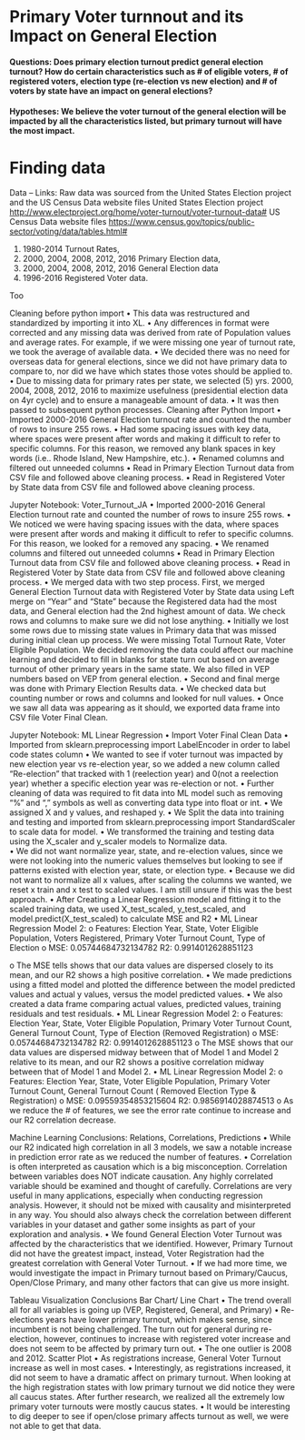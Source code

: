 # Primary Voter turnnout and its Impact on General Election 

#### Questions: Does primary election turnout predict general election turnout? How do certain characteristics such as # of eligible voters, # of registered voters, election type (re-election vs new election) and # of voters by state have an impact on general elections?

#### Hypotheses: We believe the voter turnout of the general election will be impacted by all the characteristics listed, but primary turnout will have the most impact.

# Finding data

Data – Links:   Raw data was sourced from the United States Election project and the US Census Data website files
United States Election project   http://www.electproject.org/home/voter-turnout/voter-turnout-data#
US Census Data website files  https://www.census.gov/topics/public-sector/voting/data/tables.html# 
1. 1980-2014 Turnout Rates, 
2. 2000, 2004, 2008, 2012, 2016 Primary Election data, 
3. 2000, 2004, 2008, 2012, 2016 General Election data
4. 1996-2016 Registered Voter data.  

Too


Cleaning before python import
•	This data was restructured and standardized by importing it into XL.
•	Any differences in format were corrected and any missing data was derived from rate of Population values and average rates. For example, if we were missing one year of turnout rate, we took the average of available data. 
•	We decided there was no need for overseas data for general elections, since we did not have primary data to compare to, nor did we have which states those votes should be applied to.
•	Due to missing data for primary rates per state, we selected (5) yrs. 2000, 2004, 2008, 2012, 2016 to maximize usefulness (presidential election data on 4yr cycle) and to ensure a manageable amount of data. 
•	It was then passed to subsequent python processes.
Cleaning after Python Import
•	Imported 2000-2016 General Election turnout rate and counted the number of rows to insure 255 rows. 
•	Had some spacing issues with key data, where spaces were present after words and making it difficult to refer to specific columns. For this reason, we removed any blank spaces in key words (i.e.. Rhode Island, New Hampshire, etc.). 
•	Renamed columns and filtered out unneeded columns 
•	Read in Primary Election Turnout data from CSV file and followed above cleaning process. 
•	Read in Registered Voter by State data from CSV file and followed above cleaning process. 

Jupyter Notebook: Voter_Turnout_JA
•	Imported 2000-2016 General Election turnout rate and counted the number of rows to insure 255 rows. 
•	We noticed we were having spacing issues with the data, where spaces were present after words and making it difficult to refer to specific columns. For this reason, we looked for a removed any spacing. 
•	We renamed columns and filtered out unneeded columns 
•	Read in Primary Election Turnout data from CSV file and followed above cleaning process. 
•	Read in Registered Voter by State data from CSV file and followed above cleaning process. 
•	We merged data with two step process. First, we merged General Election Turnout data with Registered Voter by State data using Left merge on “Year” and “State” because the Registered data had the most data, and General election had the 2nd highest amount of data. We check rows and columns to make sure we did not lose anything. 
•	Initially we lost some rows due to missing state values in Primary data that was missed during initial clean up process. We were missing Total Turnout Rate, Voter Eligible Population. We decided removing the data could affect our machine learning and decided to fill in blanks for state turn out based on average turnout of other primary years in the same state. We also filled in VEP numbers based on VEP from general election. 
•	Second and final merge was done with Primary Election Results data. 
•	We checked data but counting number or rows and columns and looked for null values. 
•	Once we saw all data was appearing as it should, we exported data frame into CSV file Voter Final Clean. 


Jupyter Notebook: ML Linear Regression
•	Import Voter Final Clean Data
•	Imported from sklearn.preprocessing import LabelEncoder in order to label code states column
•	We wanted to see if voter turnout was impacted by new election year vs re-election year, so we added a new column called “Re-election” that tracked with 1 (reelection year) and 0(not a reelection year) whether a specific election year was re-election or not. 
•	Further cleaning of data was required to fit data into ML model such as removing “%” and “,” symbols as well as converting data type into float or int. 
•	We assigned X and y values, and reshaped y. 
•	We Split the data into training and testing and imported from sklearn.preprocessing import StandardScaler to scale data for model.
•	We transformed the training and testing data using the X_scaler and y_scaler models to Normalize data.  
•	We did not want normalize year, state, and re-election values, since we were not looking into the numeric values themselves but looking to see if patterns existed with election year, state, or election type. 
•	Because we did not want to normalize all x values, after scaling the columns we wanted, we reset x train and x test to scaled values.  I am still unsure if this was the best approach. 
•	After Creating  a Linear Regression model and fitting it to the scaled training data, we  used X_test_scaled, y_test_scaled, and model.predict(X_test_scaled) to calculate MSE and R2
•	ML Linear Regression Model 2:
  o	Features: Election Year, State, Voter Eligible Population, Voters Registered, Primary Voter Turnout Count, Type of Election
  o	MSE: 0.05744684732134782 R2: 0.9914012628851123

  o	The MSE tells shows that our data values are dispersed closely to its mean, and our R2 shows a high positive correlation. 
•	We made predictions using a fitted model and plotted the difference between the model predicted values and actual y values, versus the model predicted values. 
•	We also created a data frame comparing actual values, predicted values, training residuals and test residuals. 
•	ML Linear Regression Model 2:
  o	Features: Election Year, State, Voter Eligible Population, Primary Voter Turnout Count, General Turnout Count, Type of Election 
    (Removed Registration)
  o	MSE: 0.05744684732134782      R2: 0.9914012628851123 
  o	The MSE shows that our data values are dispersed midway between that of Model 1 and Model 2 relative to its mean, and our R2 shows a positive correlation midway between        that of Model 1 and Model 2. 
•	ML Linear Regression Model 2:
  o	Features: Election Year, State, Voter Eligible Population, Primary Voter Turnout Count, General Turnout Count 
    ( Removed Election Type & Registration)
  o	MSE: 0.09559354853215604          R2: 0.9856914028874513 
  o	As we reduce the # of features, we see the error rate continue to increase and our R2 correlation decrease.  




Machine Learning Conclusions: 
Relations, Correlations, Predictions
•	While our R2 indicated high correlation in all 3 models, we saw a notable increase in prediction error rate as we reduced the number of features. 
•	Correlation is often interpreted as causation which is a big misconception. Correlation between variables does NOT indicate causation. Any highly correlated variable should be examined and thought of carefully.  Correlations are very useful in many applications, especially when conducting regression analysis. However, it should not be mixed with causality and misinterpreted in any way. You should also always check the correlation between different variables in your dataset and gather some insights as part of your exploration and analysis.
•	We found General Election Voter Turnout was affected by the characteristics that we identified. However, Primary Turnout did not have the greatest impact, instead, Voter Registration had the greatest correlation with General Voter Turnout. 
•	If we had more time, we would investigate the impact in Primary turnout based on Primary/Caucus, Open/Close Primary, and many other factors that can give us more insight. 





Tableau Visualization Conclusions
Bar Chart/ Line Chart
•	The trend overall all for all variables is going up (VEP, Registered, General, and Primary) 
•	Re-elections years have lower primary turnout, which makes sense, since incumbent is not being challenged. The turn out for general during re-election, however, continues to increase with registered voter increase and does not seem to be affected by primary turn out. 
•	The one outlier is 2008 and 2012. 
Scatter Plot
•	As registrations increase, General Voter Turnout increase as well in most cases. 
•	Interestingly, as registrations increased, it did not seem to have a dramatic affect on primary turnout. When looking at the high registration states with low primary turnout we did notice they were all caucus states. After further research, we realized all the extremely low primary voter turnouts were mostly caucus states. 
•	It would be interesting to dig deeper to see if open/close primary affects turnout as well, we were not able to get that data. 
